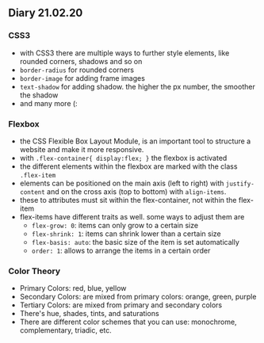 ## Diary 21.02.20

### CSS3
* with CSS3 there are multiple ways to further style elements, like rounded corners, shadows and so on
* ```border-radius``` for rounded corners
* ```border-image``` for adding frame images
* ```text-shadow``` for adding shadow. the higher the px number, the smoother the shadow
* and many more (:

### Flexbox
* the CSS Flexible Box Layout Module, is an important tool to structure a website and make it more responsive. 
* with ```.flex-container{ display:flex; }``` the flexbox is activated
* the different elements within the flexbox are marked with the class ```.flex-item```
* elements can be positioned on the main axis (left to right) with ```justify-content``` and on the cross axis (top to bottom) with ```align-items```.
* these to attributes must sit within the flex-container, not within the flex-item
* flex-items have different traits as well. some ways to adjust them are 
  * ```flex-grow: 0```: items can only grow to a certain size
  * ```flex-shrink: 1```: items can shrink lower than a certain size
  * ```flex-basis: auto```: the basic size of the item is set automatically
  * ```order: 1```: allows to arrange the items in a certain order 

### Color Theory
* Primary Colors: red, blue, yellow
* Secondary Colors: are mixed from primary colors: orange, green, purple
* Tertiary Colors: are mixed from primary and secondary colors
* There's hue, shades, tints, and saturations 
* There are different color schemes that you can use: monochrome, complementary, triadic, etc.